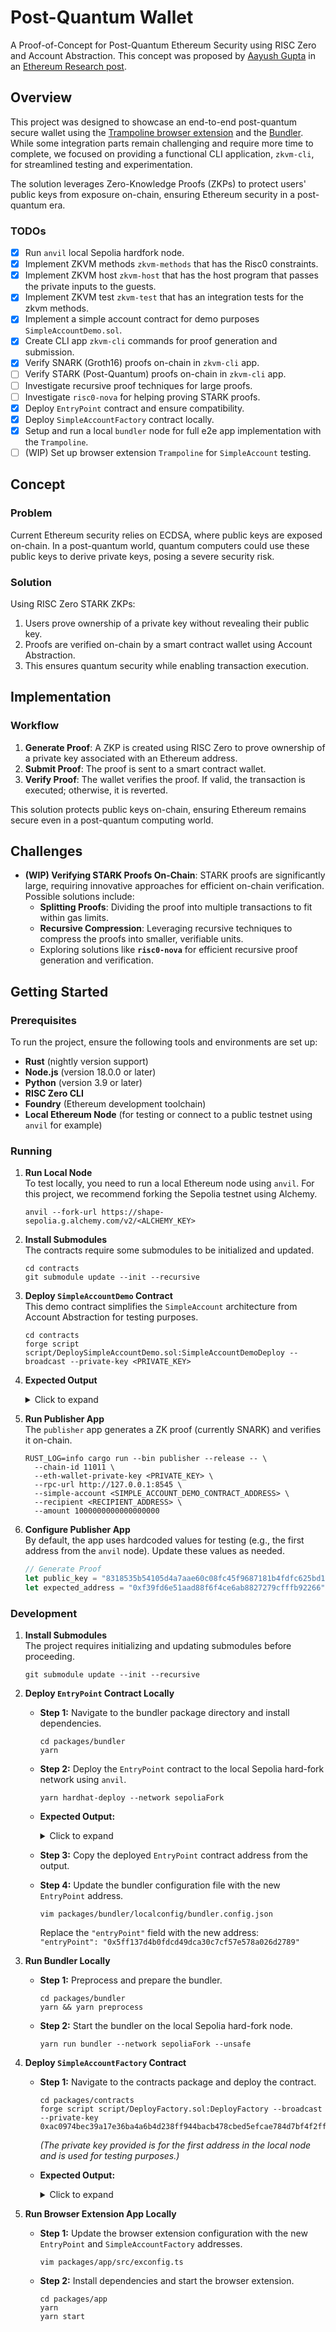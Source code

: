 # Post-Quantum Wallet

A Proof-of-Concept for Post-Quantum Ethereum Security using RISC Zero and Account Abstraction. This concept was proposed by [Aayush Gupta](https://x.com/yush_g) in an [Ethereum Research post](https://ethresear.ch/t/quantum-proof-keypairs-with-ecdsa-zk/14901/2).

## Overview

This project was designed to showcase an end-to-end post-quantum secure wallet using the [Trampoline browser extension](https://github.com/eth-infinitism/trampoline) and the [Bundler](https://github.com/eth-infinitism/bundler). While some integration parts remain challenging and require more time to complete, we focused on providing a functional CLI application, `zkvm-cli`, for streamlined testing and experimentation.

The solution leverages Zero-Knowledge Proofs (ZKPs) to protect users' public keys from exposure on-chain, ensuring Ethereum security in a post-quantum era.

### TODOs

- [X] Run `anvil` local Sepolia hardfork node.
- [X] Implement ZKVM methods `zkvm-methods` that has the Risc0 constraints.  
- [X] Implement ZKVM host `zkvm-host` that has the host program that passes the private inputs to the guests.
- [X] Implement ZKVM test `zkvm-test` that has an integration tests for the zkvm methods.
- [X] Implement a simple account contract for demo purposes `SimpleAccountDemo.sol`. 
- [X] Create CLI app `zkvm-cli` commands for proof generation and submission.  
- [X] Verify SNARK (Groth16) proofs on-chain in `zkvm-cli` app.
- [ ] Verify STARK (Post-Quantum) proofs on-chain in `zkvm-cli` app.
- [ ] Investigate recursive proof techniques for large proofs.  
- [ ] Investigate `risc0-nova` for helping proving STARK proofs.  
- [X] Deploy `EntryPoint` contract and ensure compatibility.  
- [X] Deploy `SimpleAccountFactory` contract locally.
- [X] Setup and run a local `bundler` node for full e2e app implementation with the `Trampoline`.   
- [ ] (WIP) Set up browser extension `Trampoline` for `SimpleAccount` testing.    

## Concept
### Problem
Current Ethereum security relies on ECDSA, where public keys are exposed on-chain. In a post-quantum world, quantum computers could use these public keys to derive private keys, posing a severe security risk.

### Solution
Using RISC Zero STARK ZKPs:
1. Users prove ownership of a private key without revealing their public key.
2. Proofs are verified on-chain by a smart contract wallet using Account Abstraction.
3. This ensures quantum security while enabling transaction execution.

## Implementation

### Workflow
1. **Generate Proof**: A ZKP is created using RISC Zero to prove ownership of a private key associated with an Ethereum address.
2. **Submit Proof**: The proof is sent to a smart contract wallet.
3. **Verify Proof**: The wallet verifies the proof. If valid, the transaction is executed; otherwise, it is reverted.

This solution protects public keys on-chain, ensuring Ethereum remains secure even in a post-quantum computing world.

## Challenges

- **(WIP) Verifying STARK Proofs On-Chain**: STARK proofs are significantly large, requiring innovative approaches for efficient on-chain verification. Possible solutions include:
  - **Splitting Proofs**: Dividing the proof into multiple transactions to fit within gas limits.
  - **Recursive Compression**: Leveraging recursive techniques to compress the proofs into smaller, verifiable units. 
  - Exploring solutions like **`risc0-nova`** for efficient recursive proof generation and verification.

## Getting Started
### Prerequisites

To run the project, ensure the following tools and environments are set up:

- **Rust** (nightly version support)
- **Node.js** (version 18.0.0 or later)
- **Python** (version 3.9 or later)
- **RISC Zero CLI**
- **Foundry** (Ethereum development toolchain)
- **Local Ethereum Node** (for testing or connect to a public testnet using `anvil` for example)

### Running
1. **Run Local Node**  
   To test locally, you need to run a local Ethereum node using `anvil`. For this project, we recommend forking the Sepolia testnet using Alchemy.  
   ```shell
   anvil --fork-url https://shape-sepolia.g.alchemy.com/v2/<ALCHEMY_KEY>
   ```

2. **Install Submodules**  
   The contracts require some submodules to be initialized and updated.  
   ```shell
   cd contracts
   git submodule update --init --recursive
   ```

3. **Deploy `SimpleAccountDemo` Contract**  
   This demo contract simplifies the `SimpleAccount` architecture from Account Abstraction for testing purposes.  
   ```shell
   cd contracts
   forge script script/DeploySimpleAccountDemo.sol:SimpleAccountDemoDeploy --broadcast --private-key <PRIVATE_KEY>
   ```

4. **Expected Output**
   <details>
   <summary>Click to expand</summary>

   ```plaintext
   [⠊] Compiling...
   No files changed, compilation skipped
   Script ran successfully.

   == Logs ==
   You are deploying on ChainID 11011
   Local deployment condition: false
   Deployed RiscZeroGroth16Verifier to 0xE6E340D132b5f46d1e472DebcD681B2aBc16e57E
   Deployed local RiscZeroGroth16Verifier to: 0xE6E340D132b5f46d1e472DebcD681B2aBc16e57E
   ==> SimpleAccount initialized with owner: 0xf39Fd6e51aad88F6F4ce6aB8827279cffFb92266
   Deployed SimpleAccountDemo to: 0xc3e53F4d16Ae77Db1c982e75a937B9f60FE63690

   ## Setting up 1 EVM.

   ==========================

   Chain 11011

   Estimated gas price: 1.00000002 gwei

   Estimated total gas used for script: 2240727

   Estimated amount required: 0.00224072704481454 ETH

   ==========================

   ##### 11011
   ✅  [Success]Hash: 0x38e657f097bf5c0f06db91531026fa85721ea20644e71d9807762ad2b3f7106e
   Contract Address: 0xc3e53F4d16Ae77Db1c982e75a937B9f60FE63690
   Block: 6625031
   Paid: 0.000523628004712652 ETH (523628 gas * 1.000000009 gwei)

   ##### 11011
   ✅  [Success]Hash: 0x687fb751abd2b01537506d136155a363ad4071b3e6e40248f80aa361e633ed51
   Contract Address: 0xE6E340D132b5f46d1e472DebcD681B2aBc16e57E
   Block: 6625031
   Paid: 0.001200785010807065 ETH (1200785 gas * 1.000000009 gwei)

   ✅ Sequence #1 on 11011 | Total Paid: 0.001724413015519717 ETH (1724413 gas * avg 1.000000009 gwei)
                                                                     

   ==========================

   ONCHAIN EXECUTION COMPLETE & SUCCESSFUL.

   Transactions saved to: /home/isk/Projects/risc0/post-quantum-wallet/contracts/broadcast/DeploySimpleAccountDemo.sol/11011/run-latest.json

   Sensitive values saved to: /home/isk/Projects/risc0/post-quantum-wallet/contracts/cache/DeploySimpleAccountDemo.sol/11011/run-latest.json
   ```
   </details>

5. **Run Publisher App**  
   The `publisher` app generates a ZK proof (currently SNARK) and verifies it on-chain.  
   ```shell
   RUST_LOG=info cargo run --bin publisher --release -- \
     --chain-id 11011 \
     --eth-wallet-private-key <PRIVATE_KEY> \
     --rpc-url http://127.0.0.1:8545 \
     --simple-account <SIMPLE_ACCOUNT_DEMO_CONTRACT_ADDRESS> \
     --recipient <RECIPIENT_ADDRESS> \
     --amount 1000000000000000000
   ```

6. **Configure Publisher App**  
   By default, the app uses hardcoded values for testing (e.g., the first address from the `anvil` node). Update these values as needed.  
   ```rust
   // Generate Proof
   let public_key = "8318535b54105d4a7aae60c08fc45f9687181b4fdfc625bd1a753fa7397fed753547f11ca8696646f2f3acb08e31016afac23e630c5d11f59f61fef57b0d2aa5".to_string();
   let expected_address = "0xf39fd6e51aad88f6f4ce6ab8827279cfffb92266".to_string();
   ```

### Development

1. **Install Submodules**  
   The project requires initializing and updating submodules before proceeding.  
   ```shell
   git submodule update --init --recursive
   ```

2. **Deploy `EntryPoint` Contract Locally**  

   - **Step 1:** Navigate to the bundler package directory and install dependencies.  
     ```shell
     cd packages/bundler
     yarn
     ```
   - **Step 2:** Deploy the `EntryPoint` contract to the local Sepolia hard-fork network using `anvil`.  
     ```shell
     yarn hardhat-deploy --network sepoliaFork
     ```
   - **Expected Output:**  
     <details>
     <summary>Click to expand</summary>

     ```plaintext
     Nothing to compile
     No need to generate any newer typings.
     EntryPoint already deployed at 0x5ff137d4b0fdcd49dca30c7cf57e578a026d2789
     ```
     </details>

   - **Step 3:** Copy the deployed `EntryPoint` contract address from the output.  
   - **Step 4:** Update the bundler configuration file with the new `EntryPoint` address.  
     ```shell
     vim packages/bundler/localconfig/bundler.config.json
     ```
     Replace the `"entryPoint"` field with the new address:  
     `"entryPoint": "0x5ff137d4b0fdcd49dca30c7cf57e578a026d2789"`

3. **Run Bundler Locally**  

   - **Step 1:** Preprocess and prepare the bundler.  
     ```shell
     cd packages/bundler
     yarn && yarn preprocess
     ```
   - **Step 2:** Start the bundler on the local Sepolia hard-fork node.  
     ```shell
     yarn run bundler --network sepoliaFork --unsafe
     ```

4. **Deploy `SimpleAccountFactory` Contract**  

   - **Step 1:** Navigate to the contracts package and deploy the contract.  
     ```shell
     cd packages/contracts
     forge script script/DeployFactory.sol:DeployFactory --broadcast --private-key 0xac0974bec39a17e36ba4a6b4d238ff944bacb478cbed5efcae784d7bf4f2ff80
     ```
     *(The private key provided is for the first address in the local node and is used for testing purposes.)*

   - **Expected Output:**  
     <details>
     <summary>Click to expand</summary>

     ```plaintext
     ==> Factory created!
     SimpleAccountFactory deployed at: 0xCf7Ed3AccA5a467e9e704C703E8D87F634fB0Fc9
     ```
     </details>

5. **Run Browser Extension App Locally**  

   - **Step 1:** Update the browser extension configuration with the new `EntryPoint` and `SimpleAccountFactory` addresses.  
     ```shell
     vim packages/app/src/exconfig.ts
     ```  
   - **Step 2:** Install dependencies and start the browser extension.  
     ```shell
     cd packages/app
     yarn
     yarn start
     ```
